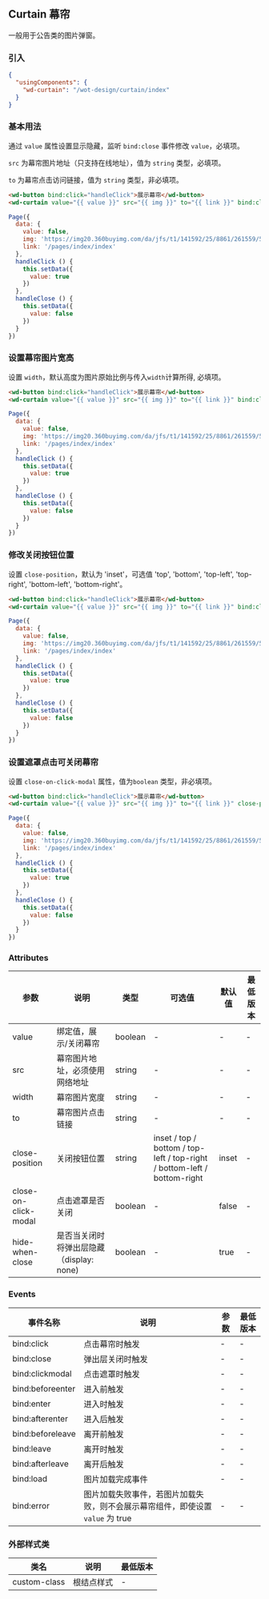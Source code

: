 ## Curtain 幕帘

一般用于公告类的图片弹窗。

### 引入

```json
{
  "usingComponents": {
    "wd-curtain": "/wot-design/curtain/index"
  }
}
```

### 基本用法

通过 `value` 属性设置显示隐藏，监听 `bind:close` 事件修改 `value`，必填项。

`src` 为幕帘图片地址（只支持在线地址），值为 `string` 类型，必填项。

`to` 为幕帘点击访问链接，值为 `string` 类型，非必填项。

```html
<wd-button bind:click="handleClick">展示幕帘</wd-button>
<wd-curtain value="{{ value }}" src="{{ img }}" to="{{ link }}" bind:close="handleClose"></wd-curtain>
```
``` javascript
Page({
  data: {
    value: false,
    img: 'https://img20.360buyimg.com/da/jfs/t1/141592/25/8861/261559/5f68d8c1E33ed78ab/698ad655bfcfbaed.png',
    link: '/pages/index/index'
  },
  handleClick () {
    this.setData({
      value: true
    })
  },
  handleClose () {
    this.setData({
      value: false
    })
  }
})
```

### 设置幕帘图片宽高

设置 `width`，默认高度为图片原始比例与传入`width`计算所得, 必填项。

```html
<wd-button bind:click="handleClick">展示幕帘</wd-button>
<wd-curtain value="{{ value }}" src="{{ img }}" to="{{ link }}" bind:close="handleClose" width="280"></wd-curtain>
```
``` javascript
Page({
  data: {
    value: false,
    img: 'https://img20.360buyimg.com/da/jfs/t1/141592/25/8861/261559/5f68d8c1E33ed78ab/698ad655bfcfbaed.png',
    link: '/pages/index/index'
  },
  handleClick () {
    this.setData({
      value: true
    })
  },
  handleClose () {
    this.setData({
      value: false
    })
  }
})
```

### 修改关闭按钮位置

设置 `close-position`，默认为 'inset'，可选值 'top', 'bottom', 'top-left', 'top-right', 'bottom-left', 'bottom-right'。

```html
<wd-button bind:click="handleClick">展示幕帘</wd-button>
<wd-curtain value="{{ value }}" src="{{ img }}" to="{{ link }}" bind:close="handleClose" close-position="top" width="280"></wd-curtain>
```
``` javascript
Page({
  data: {
    value: false,
    img: 'https://img20.360buyimg.com/da/jfs/t1/141592/25/8861/261559/5f68d8c1E33ed78ab/698ad655bfcfbaed.png',
    link: '/pages/index/index'
  },
  handleClick () {
    this.setData({
      value: true
    })
  },
  handleClose () {
    this.setData({
      value: false
    })
  }
})
```

### 设置遮罩点击可关闭幕帘

设置 `close-on-click-modal` 属性，值为`boolean` 类型，非必填项。

```html
<wd-button bind:click="handleClick">展示幕帘</wd-button>
<wd-curtain value="{{ value }}" src="{{ img }}" to="{{ link }}" close-position="bottom-right" width="280" bind:close="handleClose" close-on-click-modal></wd-curtain>
```
``` javascript
Page({
  data: {
    value: false,
    img: 'https://img20.360buyimg.com/da/jfs/t1/141592/25/8861/261559/5f68d8c1E33ed78ab/698ad655bfcfbaed.png',
    link: '/pages/index/index'
  },
  handleClick () {
    this.setData({
      value: true
    })
  },
  handleClose () {
    this.setData({
      value: false
    })
  }
})
```

### Attributes

| 参数 | 说明 | 类型 | 可选值 | 默认值 | 最低版本 |
|-----|-----|------|-------|-------|--------|
| value | 绑定值，展示/关闭幕帘 | boolean | - | - | - |
| src | 幕帘图片地址，必须使用网络地址 | string | - | - | - |
| width | 幕帘图片宽度 | string | - | - | - |
| to | 幕帘图片点击链接 | string | - | - | - |
| close-position | 关闭按钮位置 | string | inset / top / bottom / top-left / top-right / bottom-left / bottom-right | inset | - |
| close-on-click-modal | 点击遮罩是否关闭 | boolean | - | false | - |
| hide-when-close | 是否当关闭时将弹出层隐藏（display: none) | boolean | - | true | - |

### Events

| 事件名称 | 说明 | 参数 | 最低版本 |
|---------|-----|-----|---------|
| bind:click | 点击幕帘时触发 | - | - |
| bind:close | 弹出层关闭时触发 | - | - |
| bind:clickmodal | 点击遮罩时触发 | - | - |
| bind:beforeenter | 进入前触发 | - | - |
| bind:enter | 进入时触发 | - | - |
| bind:afterenter | 进入后触发 | - | - |
| bind:beforeleave | 离开前触发 | - | - |
| bind:leave | 离开时触发 | - | - |
| bind:afterleave | 离开后触发| - | - |
| bind:load | 图片加载完成事件 | - | - |
| bind:error | 图片加载失败事件，若图片加载失败，则不会展示幕帘组件，即使设置 `value` 为 true | - | - |

### 外部样式类

| 类名 | 说明 | 最低版本 |
|-----|------|--------|
| custom-class | 根结点样式 | - |

